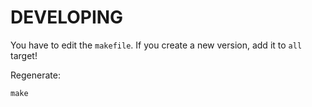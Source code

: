 DEVELOPING
==========

You have to edit the `makefile`. If you create a new version, add it to `all` target!

Regenerate:

    make
